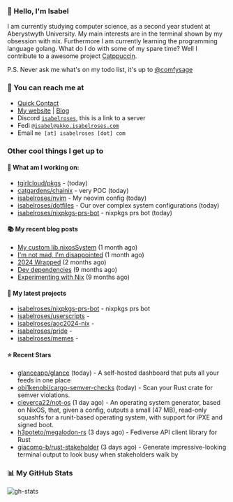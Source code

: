 ### 👋 Hello, I'm Isabel

I am currently studying computer science, as a second year student at Aberystwyth University. My main interests are in the terminal shown by my obsession with nix. Furthermore I am currently learning the programming language golang.
What do I do with some of my spare time? Well I contribute to a awesome project [Catppuccin](https://github.com/catppuccin/catppuccin).

P.S. Never ask me what's on my todo list, it's up to [@comfysage](https://github.com/comfysage)

### 📧 You can reach me at

* [Quick Contact](https://isabel.contact)
* [My website](https://isabelroses.com) | [Blog](https://isabelroses.com/blog)
* Discord [`isabelroses`](https://discord.gg/8RVhHeJH3x), this is a link to a server
* Fedi [`@isabel@akko.isabelroses.com`](https://akko.isabelroses.com/isabel)
* Email `me [at] isabelroses [dot] com`

### Other cool things I get up to

#### 👷 What am I working on:


- [tgirlcloud/pkgs](https://github.com/tgirlcloud/pkgs) -  (today)
- [catgardens/chainix](https://github.com/catgardens/chainix) - very POC (today)
- [isabelroses/nvim](https://github.com/isabelroses/nvim) - My neovim config (today)
- [isabelroses/dotfiles](https://github.com/isabelroses/dotfiles) - Our over complex system configurations  (today)
- [isabelroses/nixpkgs-prs-bot](https://github.com/isabelroses/nixpkgs-prs-bot) - nixpkgs prs bot (today)

#### 📚 My recent blog posts

- [My custom lib.nixosSystem](https://isabelroses.com/blog/custom-lib-nixossystem-11) (1 month ago)
- [I&#39;m not mad, I&#39;m disappointed](https://isabelroses.com/blog/im-not-mad-im-disappointed-10) (1 month ago)
- [2024 Wrapped](https://isabelroses.com/blog/2024-wrapped-9) (2 months ago)
- [Dev dependencies](https://isabelroses.com/blog/nix-shells-8) (9 months ago)
- [Experimenting with Nix](https://isabelroses.com/blog/experimenting-with-nix-7) (9 months ago)

#### 🌱 My latest projects

- [isabelroses/nixpkgs-prs-bot](https://github.com/isabelroses/nixpkgs-prs-bot) - nixpkgs prs bot
- [isabelroses/userscripts](https://github.com/isabelroses/userscripts) - 
- [isabelroses/aoc2024-nix](https://github.com/isabelroses/aoc2024-nix) - 
- [isabelroses/pride](https://github.com/isabelroses/pride) - 
- [isabelroses/memes](https://github.com/isabelroses/memes) - 

#### ⭐ Recent Stars

- [glanceapp/glance](https://github.com/glanceapp/glance) (today) - A self-hosted dashboard that puts all your feeds in one place
- [obi1kenobi/cargo-semver-checks](https://github.com/obi1kenobi/cargo-semver-checks) (today) - Scan your Rust crate for semver violations.
- [cleverca22/not-os](https://github.com/cleverca22/not-os) (1 day ago) - An operating system generator, based on NixOS, that, given a config, outputs a small (47 MB), read-only squashfs for a runit-based operating system, with support for iPXE and signed boot.
- [h3poteto/megalodon-rs](https://github.com/h3poteto/megalodon-rs) (3 days ago) - Fediverse API client library for Rust
- [giacomo-b/rust-stakeholder](https://github.com/giacomo-b/rust-stakeholder) (3 days ago) - Generate impressive-looking terminal output to look busy when stakeholders walk by


### 📊 My GitHub Stats

![gh-stats](https://github-readme-stats-one-bice.vercel.app/api?username=isabelroses&include_all_commits=true&show_icons=true&bg_color=1e1e2e&text_color=cdd6f4&icon_color=cba6f7&title_color=94e2d5&border_color=313244&role=OWNER,ORGANIZATION_MEMBER)


